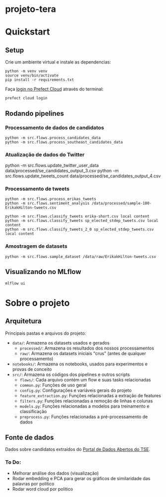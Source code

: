 # projeto-tera

# Quickstart

## Setup
Crie um ambiente virtual e instale as dependencias:
```
python -m venv venv
source venv/bin/activate
pip install -r requirements.txt
```

Faça [login no Prefect Cloud](https://docs.prefect.io/ui/cloud-quickstart/#log-into-prefect-cloud-from-a-terminal) através do terminal:
```
prefect cloud login
```

## Rodando pipelines

### Processamento de dados de candidatos
```
python -m src.flows.process_candidates_data
python -m src.flows.process_southeast_candidates_data
```

### Atualização de dados do Twitter
python -m src.flows.update_twitter_user_data data/processed/se_candidates_output_3.csv
python -m src.flows.update_tweets_count data/processed/se_candidates_output_4.csv

### Processamento de tweets
```
python -m src.flows.process_erikas_tweets
python -m src.flows.sentiment_analysis /data/processed/sample-100-ErikakHilton-tweets.csv

python -m src.flows.classify_tweets erika-short.csv local content
python -m src.flows.classify_tweets sp_elected_stdep_tweets.csv local content
python -m src.flows.classify_tweets_2_0 sp_elected_stdep_tweets.csv local content

```

### Amostragem de datasets
```
python -m src.flows.sample_dataset /data/raw/ErikakHilton-tweets.csv
```

## Visualizando no MLflow
```
mlflow ui
```

# Sobre o projeto

## Arquitetura
Principais pastas e arquivos do projeto:

- `data/`: Armazena os datasets usados e gerados
    - `processed/`: Armazena os resultados dos nossos processamentos
    - `raw/`: Armazena os datasets iniciais "crus" (antes de qualquer processamento)
- `notebooks/`: Armazena os notebooks, usados para experimentos e provas de conceito
- `src/`: Armazena os códigos dos pipelines e outros scripts
    - `flows/`: Cada arquivo contém um flow e suas tasks relacionadas
    - `common.py`: Funções de uso geral
    - `config.py`: Configurações e variáveis gerais do projeto
    - `feature_extraction.py`: Funções relacionadas a extração de features
    - `filters.py`: Funções relacionadas a remoção de linhas e colunas
    - `models.py`: Funções relacionadas a modelos para treinamento e classificação
    - `preprocess.py`: Funções relacionadas a pré-processamento de dados




## Fonte de dados
Dados sobre candidatos extraídos do [Portal de Dados Abertos do TSE](https://dadosabertos.tse.jus.br/dataset/candidatos-2022).




### To Do:

- Melhorar análise dos dados (visualização)
- Rodar embedding e PCA para gerar os gráficos de similaridade das palavras por politico
- Rodar word cloud por politico
